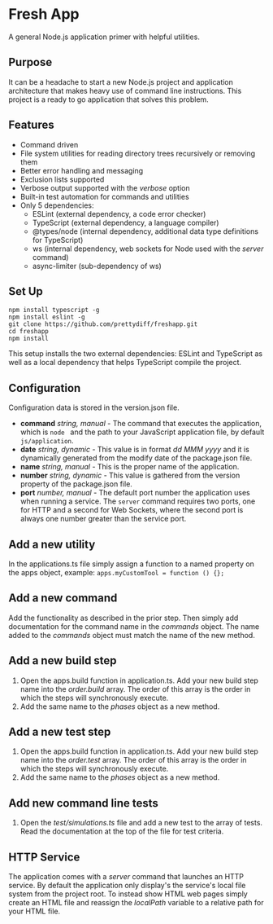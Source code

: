 # Fresh App
A general Node.js application primer with helpful utilities.

## Purpose
It can be a headache to start a new Node.js project and application architecture that makes heavy use of command line instructions. This project is a ready to go application that solves this problem.

## Features
* Command driven
* File system utilities for reading directory trees recursively or removing them
* Better error handling and messaging
* Exclusion lists supported
* Verbose output supported with the *verbose* option
* Built-in test automation for commands and utilities
* Only 5 dependencies:
   - ESLint (external dependency, a code error checker)
   - TypeScript (external dependency, a language compiler)
   - @types/node (internal dependency, additional data type definitions for TypeScript)
   - ws (internal dependency, web sockets for Node used with the *server* command)
   - async-limiter (sub-dependency of ws)


## Set Up
```
npm install typescript -g
npm install eslint -g
git clone https://github.com/prettydiff/freshapp.git
cd freshapp
npm install
```

This setup installs the two external dependencies: ESLint and TypeScript as well as a local dependency that helps TypeScript compile the project.

## Configuration
Configuration data is stored in the version.json file.

* **command** *string, manual* - The command that executes the application, which is `node ` and the path to your JavaScript application file, by default `js/application`.
* **date** *string, dynamic* - This value is in format *dd MMM yyyy* and it is dynamically generated from the modify date of the package.json file.
* **name** *string, manual* - This is the proper name of the application.
* **number** *string, dynamic* - This value is gathered from the version property of the package.json file.
* **port** *number, manual* - The default port number the application uses when running a service.  The `server` command requires two ports, one for HTTP and a second for Web Sockets, where the second port is always one number greater than the service port.

## Add a new utility
In the applications.ts file simply assign a function to a named property on the apps object, example:
`apps.myCustomTool = function () {};`

## Add a new command
Add the functionality as described in the prior step.  Then simply add documentation for the command name in the *commands* object.  The name added to the *commands* object must match the name of the new method.

## Add a new build step
1. Open the apps.build function in application.ts. Add your new build step name into the *order.build* array.  The order of this array is the order in which the steps will synchronously execute.
1. Add the same name to the *phases* object as a new method.

## Add a new test step
1. Open the apps.build function in application.ts. Add your new build step name into the *order.test* array.  The order of this array is the order in which the steps will synchronously execute.
1. Add the same name to the *phases* object as a new method.

## Add new command line tests
1. Open the *test/simulations.ts* file and add a new test to the array of tests.  Read the documentation at the top of the file for test criteria.

## HTTP Service
The application comes with a *server* command that launches an HTTP service. By default the application only display's the service's local file system from the project root. To instead show HTML web pages simply create an HTML file and reassign the *localPath* variable to a relative path for your HTML file.
